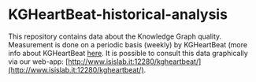 # KGHeartBeat-historical-analysis
This repository contains data about the Knowledge Graph quality. Measurement is done on a periodic basis (weekly) by KGHeartBeat (more info about KGHeartBeat [here](https://github.com/isislab-unisa/KGHeartbeat). It is possible to consult this data graphically via our web-app: [http://www.isislab.it:12280/kgheartbeat/](http://www.isislab.it:12280/kgheartbeat/). 

